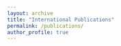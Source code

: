 ```yaml
---
layout: archive
title: "International Publications"
permalink: /publications/
author_profile: true
---
```


